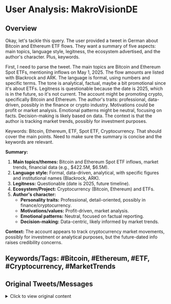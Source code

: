 # User Analysis: MakroVisionDE

## Overview

<think>
Okay, let's tackle this query. The user provided a tweet in German about Bitcoin and Ethereum ETF flows. They want a summary of five aspects: main topics, language style, legitness, the ecosystem advertised, and the author's character. Plus, keywords.

First, I need to parse the tweet. The main topics are Bitcoin and Ethereum Spot ETFs, mentioning inflows on May 1, 2025. The flow amounts are listed with Blackrock and ARK. The language is formal, using numbers and specific terms. The tone is analytical, factual, maybe a bit promotional since it's about ETFs. Legitness is questionable because the date is 2025, which is in the future, so it's not current. The account might be promoting crypto, specifically Bitcoin and Ethereum. The author's traits: professional, data-driven, possibly in the finance or crypto industry. Motivations could be profit or market analysis. Emotional patterns might be neutral, focusing on facts. Decision-making is likely based on data. The context is that the author is tracking market trends, possibly for investment purposes.

Keywords: Bitcoin, Ethereum, ETF, Spot ETF, Cryptocurrency. That should cover the main points. Need to make sure the summary is concise and the keywords are relevant.
</think>

**Summary:**  
1. **Main topics/themes:** Bitcoin and Ethereum Spot ETF inflows, market trends, financial data (e.g., $422.5M, $6.5M).  
2. **Language style:** Formal, data-driven, analytical, with specific figures and institutional names (Blackrock, ARK).  
3. **Legitness:** Questionable (date is 2025, future timeline).  
4. **Ecosystem/Project:** Cryptocurrency (Bitcoin, Ethereum) and ETFs.  
5. **Author's character:**  
   - **Personality traits:** Professional, detail-oriented, possibly in finance/cryptocurrency.  
   - **Motivations/values:** Profit-driven, market analysis.  
   - **Emotional patterns:** Neutral, focused on factual reporting.  
   - **Decision-making:** Data-centric, likely informed by market trends.  

**Context:** The account appears to track cryptocurrency market movements, possibly for investment or analytical purposes, but the future-dated info raises credibility concerns.  

**Keywords/Tags:** #Bitcoin, #Ethereum, #ETF, #Cryptocurrency, #MarketTrends
---
## Original Tweets/Messages

<details>
<summary>Click to view original content</summary>

| Type | Content |
|------|---------|
| messages | #Bitcoin & #Ethereum Spot-ETF Flows - 01. Mai 2025 

Die Bitcoin Spot ETFs erlebten gestern Zuflüsse in Höhe von $422,5 Mio. / 4.490 $BTC  

Highlights:  
Blackrock $351,4 Mio.
ARK -$87,2 Mio.

Die Ethereum Spot ETFs erlebten gestern Zuflüsse in Höhe von $6,5 Mio. / 3.630 $ETH https://t.co/y36cHwBlSN |

</details>
